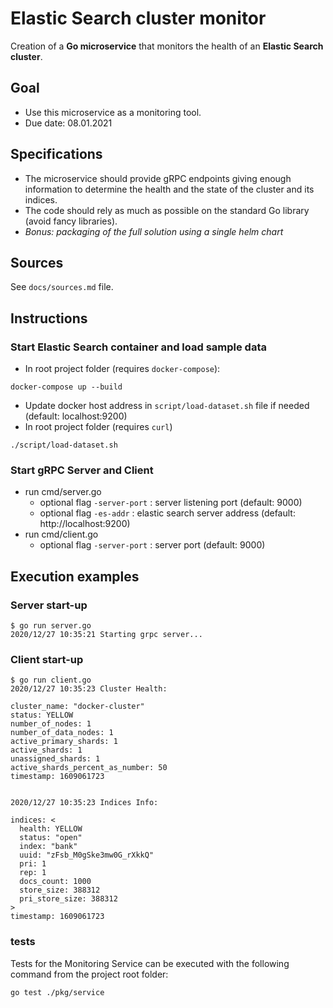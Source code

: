 # Elastic Search cluster monitor

Creation of a **Go microservice** that monitors the health of an **Elastic Search cluster**.

## Goal

- Use this microservice as a monitoring tool.
- Due date: 08.01.2021

## Specifications

- The microservice should provide gRPC endpoints giving enough information to determine the health and the state of the cluster and its indices.
- The code should rely as much as possible on the standard Go library (avoid fancy libraries).
- *Bonus: packaging of the full solution using a single helm chart*

## Sources

See `docs/sources.md` file.

## Instructions

### Start Elastic Search container and load sample data

- In root project folder (requires `docker-compose`):
```shell
docker-compose up --build
```
- Update docker host address in `script/load-dataset.sh` file if needed (default: localhost:9200)
- In root project folder (requires `curl`)
```shell
./script/load-dataset.sh
```

### Start gRPC Server and Client

- run cmd/server.go
    - optional flag `-server-port` : server listening port (default: 9000)
    - optional flag `-es-addr` : elastic search server address (default: http://localhost:9200)
- run cmd/client.go
    - optional flag `-server-port` : server port (default: 9000)
    
## Execution examples

### Server start-up
```shell
$ go run server.go
2020/12/27 10:35:21 Starting grpc server...
```
### Client start-up
```shell
$ go run client.go
2020/12/27 10:35:23 Cluster Health:

cluster_name: "docker-cluster"
status: YELLOW
number_of_nodes: 1
number_of_data_nodes: 1
active_primary_shards: 1
active_shards: 1
unassigned_shards: 1
active_shards_percent_as_number: 50
timestamp: 1609061723


2020/12/27 10:35:23 Indices Info:

indices: <
  health: YELLOW
  status: "open"
  index: "bank"
  uuid: "zFsb_M0gSke3mw0G_rXkkQ"
  pri: 1
  rep: 1
  docs_count: 1000
  store_size: 388312
  pri_store_size: 388312
>
timestamp: 1609061723
```

### tests

Tests for the Monitoring Service can be executed with the following command from the project root folder:

```shell
go test ./pkg/service
```


